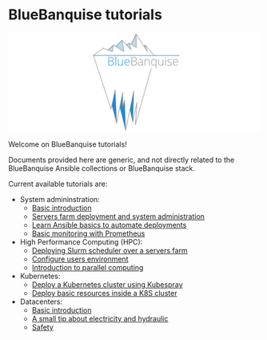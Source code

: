 # BlueBanquise tutorials

![BlueBanquise Logo](images/global/BlueBanquise_logo_large.svg)

<!-- <div class="comment-tile">
    <div class="comment-tile-image">
        <img src="images/global/avatar.png" alt="Image Description" width="96" height="96">
    </div>
    <div class="comment-tile-text">
        <p>Welcome on BlueBanquise tutorials!</p>
    </div>
</div> -->

Welcome on BlueBanquise tutorials!

Documents provided here are generic, and not directly related to the BlueBanquise Ansible collections or BlueBanquise stack.

Current available tutorials are:

* System admininstration:
    * [Basic introduction](sysadmin_introduction.md)
    * [Servers farm deployment and system administration](sysadmin_servers_farm_deployment.md)
    * [Learn Ansible basics to automate deployments](sysadmin_ansible.md)
    * [Basic monitoring with Prometheus](sysadmin_monitoring.md)
* High Performance Computing (HPC):
    * [Deploying Slurm scheduler over a servers farm](hpc_slurm.md)
    * [Configure users environment](hpc_users_environment.md)
    * [Introduction to parallel computing](hpc_parallel_computing.md)
* Kubernetes:
    * [Deploy a Kubernetes cluster using Kubespray](kubernetes_deploy.md)
    * [Deploy basic resources inside a K8S cluster](kubernetes_basics.md)
* Datacenters:
    * [Basic introduction](datacenters_introduction.md)
    * [A small tip about electricity and hydraulic](datacenters_elec_hydro_parallel.md)
    * [Safety](datacenters_safety.md)

